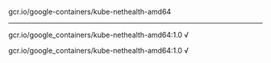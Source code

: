 gcr.io/google-containers/kube-nethealth-amd64 

----
gcr.io/google_containers/kube-nethealth-amd64:1.0 √

gcr.io/google_containers/kube-nethealth-amd64:1.0 √

